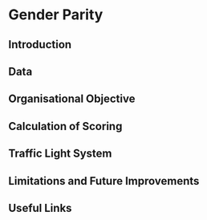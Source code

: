 # Gender Parity

## Introduction

## Data

## Organisational Objective

## Calculation of Scoring

## Traffic Light System

## Limitations and Future Improvements&#x20;

## Useful Links
